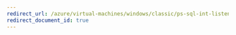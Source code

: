 ```yaml
---
redirect_url: /azure/virtual-machines/windows/classic/ps-sql-int-listener
redirect_document_id: true
---
```

